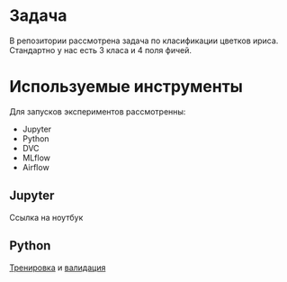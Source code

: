 # Задача
В репозитории рассмотрена задача по класификации цветков ириса. Стандартно у нас есть 3 класа и 4 поля фичей. 

# Используемые инструменты
Для запусков экспериментов рассмотренны: 
- Jupyter
- Python
- DVC
- MLflow
- Airflow

## Jupyter
Ссылка на ноутбук
## Python 
[Тренировка](https://github.com/mastryukov1990/ml_pipeline_iris/blob/main/lib/train.py) и [валидация](https://github.com/mastryukov1990/ml_pipeline_iris/blob/main/lib/eval.py)
